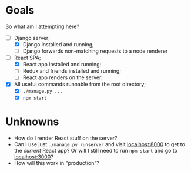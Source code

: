 # Goals

So what am I attempting here?

* [ ] Django server;
  * [x] Django installed and running;
  * [ ] Django forwards non-matching requests to a node renderer
* [ ] React SPA;
  * [x] React app installed and running;
  * [ ] Redux and friends installed and running;
  * [ ] React app renders on the server;
* [x] All useful commands runnable from the root directory;
  * [x] `./manage.py ...`
  * [x] `npm start`

# Unknowns

* How do I render React stuff on the server?
* Can I use just `./manage.py runserver` and visit [localhost:8000](http://localhost:8000) to get to the _current_ React app?  Or will I still need to run `npm start` and go to [localhost:3000](http://localhost:3000)?
* How will this work in "production"?
